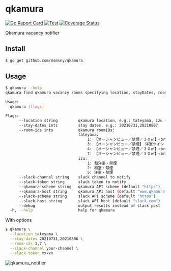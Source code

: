 # qkamura

[![Go Report Card](https://goreportcard.com/badge/github.com/msmsny/qkamura)](https://goreportcard.com/report/github.com/msmsny/qkamura)
[![Test](https://github.com/msmsny/qkamura/actions/workflows/test.yml/badge.svg)](https://github.com/msmsny/qkamura/actions/workflows/test.yml)
[![Coverage Status](https://coveralls.io/repos/github/msmsny/qkamura/badge.svg?branch=master)](https://coveralls.io/github/msmsny/qkamura?branch=master)

Qkamura vacancy notifier

## Install

```bash
$ go get github.com/msmsny/qkamura
```

## Usage

```bash
$ qkamura --help
qkamura find qkamura vacancy rooms specifying location, stayDates, roomIDs and notifies to slack

Usage:
  qkamura [flags]

Flags:
      --location string         qkamura location, e.g.: tateyama, izu (default "tateyama")
      --stay-dates ints         stay dates, e.g.: 20210731,20210807
      --room-ids ints           qkamura roomIDs:
                                tateyama:
                                	1: 【オーシャンビュー／禁煙／３０㎡】<br>和室１０畳　バス・トイレ・広縁付き
                                	3: 【オーシャンビュー／禁煙】　洋室ツイン　バス・トイレ付
                                	4: 【オーシャンビュー／禁煙／３０㎡】<br>洋室ツイン　トイレ付き
                                	7: 【オーシャンビュー／禁煙／３０㎡】<br>和洋室ツイン　小上がりの座敷・トイレ付き
                                izu:
                                	1: 和洋室・禁煙
                                	2: 和室・禁煙
                                	5: 洋室・禁煙
      --slack-channel string    slack channel to notify
      --slack-token string      slack token to notify
      --qkamura-scheme string   qkamura API scheme (default "https")
      --qkamura-host string     qkamura API host (default "www.qkamura.or.jp")
      --slack-scheme string     slack API scheme (default "https")
      --slack-host string       slack API host (default "slack.com")
      --debug                   output results instead of slack post
  -h, --help                    help for qkamura
```

With options

```bash
$ qkamura \
  --location tateyama \
  --stay-dates 20210731,20210806 \
  --room-ids 1,7 \
  --slack-channel your-channel \
  --slack-token xxxxx
```

![qkamura_notifier](https://user-images.githubusercontent.com/1556298/118208237-58f33400-b4a1-11eb-8602-73f18b9bb606.png)
